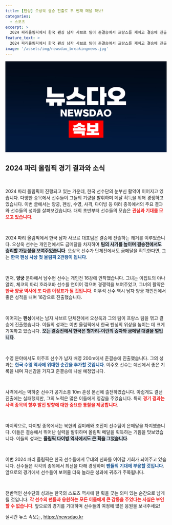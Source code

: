```yaml
---
title: [펜싱] 오상욱 결승 진출로 두 번째 메달 확보!
categories:
  - 스포츠
excerpt: >
  2024 파리올림픽에서 한국 펜싱 남자 사브르 팀이 준결승에서 프랑스를 제치고 결승에 진출했다. 오상욱은 개인전 우승에 이어 단체전에서도 금메달에 도전한다. 양궁 남수현과 이우석도 각각 16강에 올랐다.
feature_text: >
  2024 파리올림픽에서 한국 펜싱 남자 사브르 팀이 준결승에서 프랑스를 제치고 결승에 진출했다. 오상욱은 개인전 우승에 이어 단체전에서도 금메달에 도전한다. 양궁 남수현과 이우석도 각각 16강에 올랐다.
image: '/assets/img/newsdao_breakingnews.jpg'
---
```


<p><img src="/assets/img/newsdao_breakingnews.jpg" alt="pcversion 속보" /></p>

<h2 data-ke-size="size26">2024 파리 올림픽 경기 결과와 소식</h2>

<p data-ke-size="size16">&nbsp;</p>

<p>2024 파리 올림픽이 진행되고 있는 가운데, 한국 선수단의 눈부신 활약이 이어지고 있습니다. 다양한 종목에서 선수들이 그들의 기량을 발휘하며 메달 획득을 위해 경쟁하고 있습니다. 이번 글에서는 양궁, 펜싱, 수영, 사격, 다이빙 등 여러 종목에서의 주요 결과와 선수들의 성과를 살펴보겠습니다. 대회 초반부터 선수들의 모습은 <b><span style="color: #ee2323;">관심과 기대를 모으고 있습니다</span></b>.</p>

<p data-ke-size="size16">&nbsp;</p>

<p>2024 파리 올림픽에서 한국 남자 사브르 대표팀은 결승에 진출하는 쾌거를 이루었습니다. 오상욱 선수는 개인전에서도 금메달을 차지하여 <b><span style="background-color: #21538527;">팀의 사기를 높이며 결승전에서도 승리할 가능성을 보여주었습니다</span></b>. 오상욱 선수가 단체전에서도 금메달을 획득한다면, 그는 <b><span style="color: #1a5490;">한국 펜싱 사상 첫 올림픽 2관왕이 됩니다</span></b>.</p>

<p data-ke-size="size16">&nbsp;</p>

<p>먼저, <b>양궁</b> 분야에서 남수현 선수는 개인전 16강에 안착했습니다. 그녀는 이집트의 야나 알리, 체코의 마리 호라코바 선수를 연이어 꺾으며 경쟁력을 보여주었고, 그녀의 활약은 <b><span style="color: #ee2323;">한국 양궁 역사에 또 다른 이정표가 될 것입니다</span></b>. 이우석 선수 역시 남자 양궁 개인전에서 좋은 성적을 내며 16강으로 진출했습니다.</p>

<p data-ke-size="size16">&nbsp;</p>

<p>이어지는 <b>펜싱</b>에서는 남자 사브르 단체전에서 오상욱과 그의 팀이 프랑스 팀을 꺾고 결승에 진출했습니다. 이들의 성과는 이번 올림픽에서 한국 펜싱의 위상을 높이는 데 크게 기여하고 있습니다. <b><span style="background-color: #21538527;">오는 결승전에서 한국은 헝가리-이란의 승자와 금메달 대결을 벌입니다</span></b>.</p>

<p data-ke-size="size16">&nbsp;</p>

<p>수영 분야에서도 이주호 선수가 남자 배영 200m에서 준결승에 진출했습니다. 그의 성과는 <b><span style="color: #1a5490;">한국 수영 역사에 위대한 순간을 추가할 것입니다</span></b>. 이주호 선수는 예선에서 좋은 기록을 내며 자신감을 가지고 준결승에 나설 예정입니다.</p>

<p data-ke-size="size16">&nbsp;</p>

<p>사격에서는  박하준 선수가 공기소총 10m 혼성 본선에 출전하였습니다. 아쉽게도 결선 진출에는 실패했지만, 그의 노력은 많은 이들에게 영감을 주었습니다. 특히 <b><span style="color: #ee2323;"> 경기 결과는 사격 종목의 향후 발전 방향에 대한 중요한 통찰을 제공합니다</span></b>.</p>

<p data-ke-size="size16">&nbsp;</p>

<p>마지막으로, 다이빙 종목에서는 북한의 김미래와 조진미 선수팀이 은메달을 차지했습니다. 이들은 결승에서 뛰어난 실력을 발휘하며 올림픽 메달을 획득하는 기쁨을 맛보았습니다. 이들의 성과는 <b><span style="background-color: #21538527;">올림픽 다이빙 역사에서도 큰 획을 그었습니다</span></b>.</p>

<p data-ke-size="size16">&nbsp;</p>

<p>이번 2024 파리 올림픽은 한국 선수들에게 무대의 신화를 이어갈 기회가 되어주고 있습니다. 선수들은 각각의 종목에서 최선을 다해 경쟁하며 <b><span style="color: #1a5490;">팬들의 기대에 부응할 것입니다</span></b>. 앞으로의 경기에서 선수들이 보여줄 더욱 놀라운 성과에 귀추가 주목됩니다.</p>

<p data-ke-size="size16">&nbsp;</p>

<p>전반적인 선수단의 성과는 한국의 스포츠 역사에 한 획을 긋는 의미 있는 순간으로 남게 될 것입니다. <b><span style="color: #ee2323;">각 선수의 팬들과 응원하는 모든 이들에게 큰 감동을 주었다는 사실은 부인할 수 없습니다</span></b>. 앞으로의 경기를 기대하며 선수들의 여정에 많은 응원을 보내주세요!</p>
실시간 뉴스 속보는, <a href="https://newsdao.kr" rel="dofollow">https://newsdao.kr</a>


